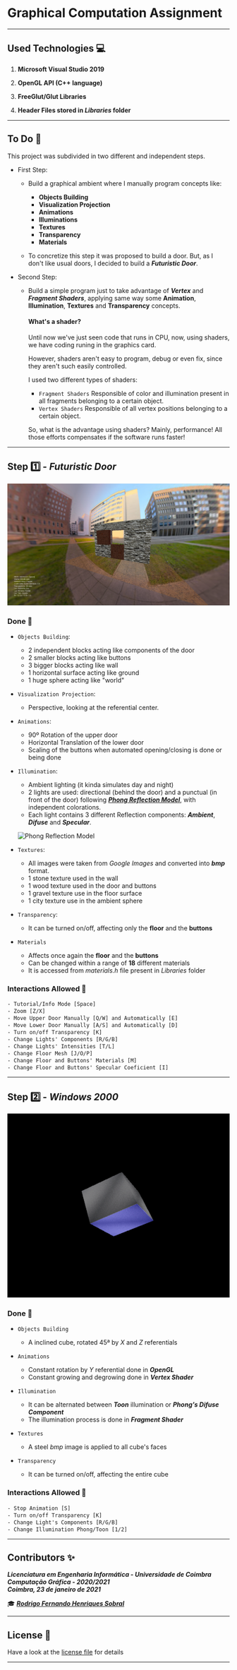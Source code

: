 # Graphical Computation Assignment

___

## Used Technologies :computer:

1) **Microsoft Visual Studio 2019**

2) **OpenGL API (C++ language)**

3) **FreeGlut/Glut Libraries**

4) **Header Files stored in _Libraries_ folder**

___

## To Do :memo:

This project was subdivided in two different and independent steps.

- First Step:
    - Build a graphical ambient where I manually program concepts like:
        - **Objects Building**
        - **Visualization Projection**
        - **Animations**
        - **Illuminations**
        - **Textures**
        - **Transparency**
        - **Materials**
        
    - To concretize this step it was proposed to build a door. But, as I don't like usual doors, I decided to build a ***Futuristic Door***.

- Second Step:
    - Build a simple program just to take advantage of ***Vertex*** and ***Fragment Shaders***, applying same way some **Animation**, **Illumination**, **Textures** and **Transparency** concepts.
        #### What's a shader?
        Until now we've just seen code that runs in CPU, now, using shaders, we have coding runing in the graphics card.

        However, shaders aren't easy to program, debug or even fix, since they aren't such easily controlled.

        I used two different types of shaders:
        - `Fragment Shaders` Responsible of color and illumination present in all fragments belonging to a certain object.
        - `Vertex Shaders` Responsible of all vertex positions belonging to a certain object.

        So, what is the advantage using shaders? Mainly, performance! All those efforts compensates if the software runs faster! 

___     

## Step :one: - *Futuristic Door*
![Screenshot1](screenshot1.png)

### Done :dart:

- `Objects Building`: 
    - 2 independent blocks acting like components of the door
    - 2 smaller blocks acting like buttons
    - 3 bigger blocks acting like wall
    - 1 horizontal surface acting like ground
    - 1 huge sphere acting like "world"
- `Visualization Projection`: 
    - Perspective, looking at the referential center.
- `Animations`: 
    - 90º Rotation of the upper door
    - Horizontal Translation of the lower door
    - Scaling of the buttons when automated opening/closing is done or being done
- `Illumination`: 
    - Ambient lighting (it kinda simulates day and night)
    - 2 lights are used: directional (behind the door) and a punctual (in front of the door) following [***Phong Reflection Model***](https://en.wikipedia.org/wiki/Phong_reflection_model), with independent colorations.
    - Each light contains 3 different Reflection components: ***Ambient***, ***Difuse*** and ***Specular***.

    ![Phong Reflection Model](https://upload.wikimedia.org/wikipedia/commons/6/6b/Phong_components_version_4.png)
- `Textures`: 
    - All images were taken from *Google Images* and converted into ***bmp*** format.
    - 1 stone texture used in the wall
    - 1 wood texture used in the door and buttons
    - 1 gravel texture use in the floor surface
    - 1 city texture use in the ambient sphere
- `Transparency`: 
    - It can be turned on/off, affecting only the **floor** and the **buttons**
- `Materials`
    - Affects once again the **floor** and the **buttons**
    - Can be changed within a range of **18** different materials
    - It is accessed from *materials.h* file present in *Libraries* folder

### Interactions Allowed :busts_in_silhouette:
    - Tutorial/Info Mode [Space]
    - Zoom [Z/X]
    - Move Upper Door Manually [Q/W] and Automatically [E]
    - Move Lower Door Manually [A/S] and Automatically [D]
    - Turn on/off Transparency [K]
    - Change Lights' Components [R/G/B]
    - Change Lights' Intensities [T/L]
    - Change Floor Mesh [J/O/P]
    - Change Floor and Buttons' Materials [M]
    - Change Floor and Buttons' Specular Coeficient [I]

___

## Step :two: - *Windows 2000*
![Screenshot2](screenshot2.png)

### Done :dart:

- `Objects Building`
    - A inclined cube, rotated 45ª by *X* and *Z* referentials

- `Animations`
    - Constant rotation by *Y* referential done in ***OpenGL***
    - Constant growing and degrowing done in ***Vertex Shader***
- `Illumination`
    - It can be alternated between ***Toon*** illumination or ***Phong's Difuse Component***
    - The illumination process is done in ***Fragment Shader***
- `Textures`
    - A steel *bmp* image is applied to all cube's faces
- `Transparency`
    - It can be turned on/off, affecting the entire cube

### Interactions Allowed :busts_in_silhouette:
    - Stop Animation [S]
    - Turn on/off Transparency [K]
    - Change Light's Components [R/G/B]
    - Change Illumination Phong/Toon [1/2]

___

## **Contributors** :sparkles:

<html><i><b> Licenciatura em Engenharia Informática - Universidade de Coimbra<br>
Computação Gráfica - 2020/2021 <br>
Coimbra, 23 de janeiro de 2021
</b></i></html>

:mortar_board:
***[Rodrigo Fernando Henriques Sobral](https://github.com/RodrigoSobral2000)***

___

## License :link:
Have a look at the [license file](LICENSE) for details
___
